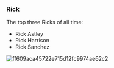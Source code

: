 ### Rick

The top three Ricks of all time:

* Rick Astley
* Rick Harrison
* Rick Sanchez

![ff609aca45722e715d12fc9974ae62c2](https://user-images.githubusercontent.com/100781871/156579945-0a0b7861-fdb8-45b2-94b9-f7c0b776d47b.gif)
